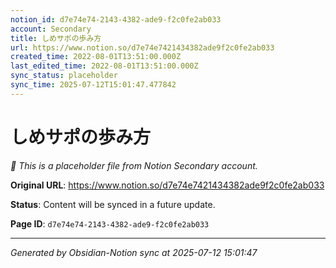 ```yaml
---
notion_id: d7e74e74-2143-4382-ade9-f2c0fe2ab033
account: Secondary
title: しめサポの歩み方
url: https://www.notion.so/d7e74e7421434382ade9f2c0fe2ab033
created_time: 2022-08-01T13:51:00.000Z
last_edited_time: 2022-08-01T13:51:00.000Z
sync_status: placeholder
sync_time: 2025-07-12T15:01:47.477842
---
```


# しめサポの歩み方

*🔄 This is a placeholder file from Notion Secondary account.*

**Original URL**: https://www.notion.so/d7e74e7421434382ade9f2c0fe2ab033

**Status**: Content will be synced in a future update.

**Page ID**: `d7e74e74-2143-4382-ade9-f2c0fe2ab033`

---

*Generated by Obsidian-Notion sync at 2025-07-12 15:01:47*

